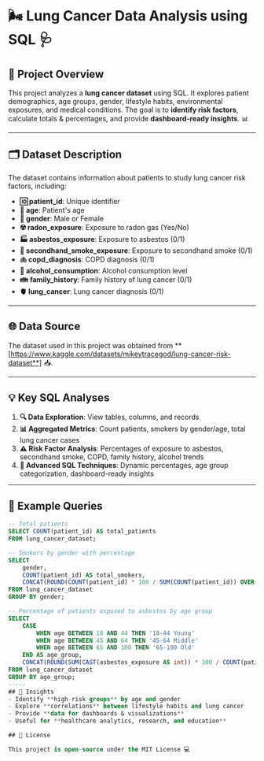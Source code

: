 # 🌬️ **Lung Cancer Data Analysis using SQL** 🩺

## 📖 **Project Overview**
This project analyzes a **lung cancer dataset** using SQL. It explores patient demographics, age groups, gender, lifestyle habits, environmental exposures, and medical conditions. The goal is to **identify risk factors**, calculate totals & percentages, and provide **dashboard-ready insights**. 📊

---

## 🗂️ **Dataset Description**
The dataset contains information about patients to study lung cancer risk factors, including:

- **🆔 patient_id**: Unique identifier  
- **🎂 age**: Patient's age  
- **🚻 gender**: Male or Female  
- **☢️ radon_exposure**: Exposure to radon gas (Yes/No)  
- **🏭 asbestos_exposure**: Exposure to asbestos (0/1)  
- **🚬 secondhand_smoke_exposure**: Exposure to secondhand smoke (0/1)  
- **🫁 copd_diagnosis**: COPD diagnosis (0/1)  
- **🍷 alcohol_consumption**: Alcohol consumption level  
- **👪 family_history**: Family history of lung cancer (0/1)  
- **🫀 lung_cancer**: Lung cancer diagnosis (0/1)

---

## 🌐 **Data Source**
The dataset used in this project was obtained from **[https://www.kaggle.com/datasets/mikeytracegod/lung-cancer-risk-dataset**] 📥.

---

## 💡 **Key SQL Analyses**

1. **🔍 Data Exploration**: View tables, columns, and records  
2. **📊 Aggregated Metrics**: Count patients, smokers by gender/age, total lung cancer cases  
3. **⚠️ Risk Factor Analysis**: Percentages of exposure to asbestos, secondhand smoke, COPD, family history, alcohol trends  
4. **🚀 Advanced SQL Techniques**: Dynamic percentages, age group categorization, dashboard-ready insights  

---
## 📝 **Example Queries**

```sql
-- Total patients
SELECT COUNT(patient_id) AS total_patients
FROM lung_cancer_dataset;

-- Smokers by gender with percentage
SELECT 
    gender,
    COUNT(patient_id) AS total_smokers,
    CONCAT(ROUND(COUNT(patient_id) * 100 / SUM(COUNT(patient_id)) OVER(), 2), '%') AS percentage_of_total
FROM lung_cancer_dataset
GROUP BY gender;

-- Percentage of patients exposed to asbestos by age group
SELECT
    CASE 
        WHEN age BETWEEN 18 AND 44 THEN '18-44 Young'
        WHEN age BETWEEN 45 AND 64 THEN '45-64 Middle'
        WHEN age BETWEEN 65 AND 100 THEN '65-100 Old'
    END AS age_group,
    CONCAT(ROUND(SUM(CAST(asbestos_exposure AS int)) * 100 / COUNT(patient_id), 2), '%') AS asbestos_percentage
FROM lung_cancer_dataset
GROUP BY age_group;
-----
## 🌟 Insights
- Identify **high-risk groups** by age and gender
- Explore **correlations** between lifestyle habits and lung cancer
- Provide **data for dashboards & visualizations**
- Useful for **healthcare analytics, research, and education**

## 📝 License

This project is open-source under the MIT License 💻

